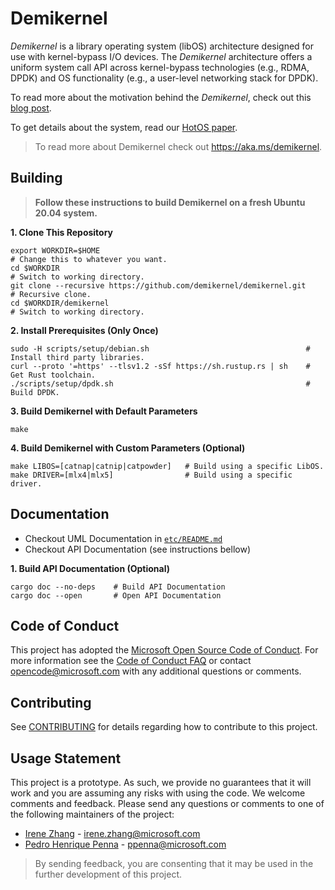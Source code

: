 Demikernel
==========

_Demikernel_ is a library operating system (libOS) architecture designed for
use with kernel-bypass I/O devices.  The _Demikernel_ architecture
offers a uniform system call API across kernel-bypass technologies
(e.g., RDMA, DPDK) and OS functionality (e.g., a user-level networking
stack for DPDK).

To read more about the motivation behind the _Demikernel_, check out
this [blog
post](http://irenezhang.net/blog/2019/05/21/demikernel.html).

To get details about the system, read our [HotOS
paper](http://irenezhang.net//papers/demikernel-hotos19.pdf).

> To read more about Demikernel check out https://aka.ms/demikernel.

Building
--------

> **Follow these instructions to build Demikernel on a fresh Ubuntu 20.04 system.**

**1. Clone This Repository**
```
export WORKDIR=$HOME                                                  # Change this to whatever you want.
cd $WORKDIR                                                           # Switch to working directory.
git clone --recursive https://github.com/demikernel/demikernel.git    # Recursive clone.
cd $WORKDIR/demikernel                                                # Switch to working directory.
```

**2. Install Prerequisites (Only Once)**
```
sudo -H scripts/setup/debian.sh                                   # Install third party libraries.
curl --proto '=https' --tlsv1.2 -sSf https://sh.rustup.rs | sh    # Get Rust toolchain.
./scripts/setup/dpdk.sh                                           # Build DPDK.
```

**3. Build Demikernel with Default Parameters**
```
make
```

**4. Build Demikernel with Custom Parameters (Optional)**
```
make LIBOS=[catnap|catnip|catpowder]   # Build using a specific LibOS.
make DRIVER=[mlx4|mlx5]                # Build using a specific driver.
```

Documentation
--------------

- Checkout UML Documentation in [`etc/README.md`](./etc/README.md)
- Checkout API Documentation (see instructions bellow)

**1. Build API Documentation (Optional)**
```
cargo doc --no-deps    # Build API Documentation
cargo doc --open       # Open API Documentation
```

Code of Conduct
---------------

This project has adopted the [Microsoft Open Source Code of Conduct](https://opensource.microsoft.com/codeofconduct/).
For more information see the [Code of Conduct FAQ](https://opensource.microsoft.com/codeofconduct/faq/)
or contact [opencode@microsoft.com](mailto:opencode@microsoft.com) with any additional questions or comments.

Contributing
------------

See [CONTRIBUTING](./CONTRIBUTING) for details regarding how to contribute
to this project.

Usage Statement
--------------

This project is a prototype. As such, we provide no guarantees that it will
work and you are assuming any risks with using the code. We welcome comments
and feedback. Please send any questions or comments to one of the following
maintainers of the project:

- [Irene Zhang](https://github.com/iyzhang) - [irene.zhang@microsoft.com](mailto:irene.zhang@microsoft.com)
- [Pedro Henrique Penna](https://github.com/ppenna) - [ppenna@microsoft.com](mailto:ppenna@microsoft.com)

> By sending feedback, you are consenting that it may be used  in the further
> development of this project.
